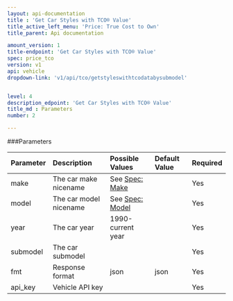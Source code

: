 ```yaml
---
layout: api-documentation
title : 'Get Car Styles with TCO® Value'
title_active_left_menu: 'Price: True Cost to Own'
title_parent: Api documentation

amount_version: 1
title-endpoint: 'Get Car Styles with TCO® Value'
spec: price_tco
version: v1
api: vehicle
dropdown-link: 'v1/api/tco/getstyleswithtcodatabysubmodel'


level: 4
description_edpoint: 'Get Car Styles with TCO® Value'
title_md : Parameters
number: 2

---
```


###Parameters

| Parameter  | Description                           | Possible Values   | Default Value | Required |
|:-----------|:--------------------------------------|:----------------- |:------------- |:-------- |
| make | The car make nicename | See [Spec: Make](/api-documentation/vehicle/spec_make/v2/) | | Yes |
| model | The car model nicename | See [Spec: Model](/api-documentation/vehicle/spec_model/v2/) | | Yes |
| year       | The car year		                     | 1990-current year | 		         | Yes      |
| submodel   | The car submodel                    	 | 		             | 		         | Yes      |
| fmt        | Response format                       | json              | json          | Yes      |
| api_key    | Vehicle API key                       |                   |               | Yes      |
